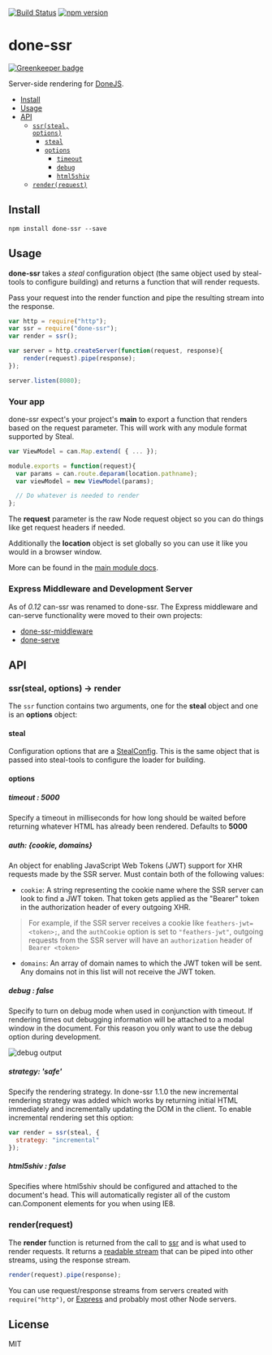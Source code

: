 <!--
@page done-ssr
@group done-ssr.node 0 Node
@group done-ssr.client 1 Client
@group done-ssr.helpers 2 Helpers
@group done-ssr.assets 3 Assets
-->

[![Build Status](https://travis-ci.org/donejs/done-ssr.svg?branch=master)](https://travis-ci.org/donejs/done-ssr)
[![npm version](https://badge.fury.io/js/done-ssr.svg)](http://badge.fury.io/js/done-ssr)

# done-ssr

[![Greenkeeper badge](https://badges.greenkeeper.io/donejs/done-ssr.svg)](https://greenkeeper.io/)

Server-side rendering for [DoneJS](https://donejs.com/).

- [Install](#install)
- [Usage](#usage)
- [API](#api)
  - <code>[ssr(steal, options)](#ssrsteal-options---render)</code>
    - <code>[steal](#steal)</code>
	- <code>[options](#options)</code>
	  - <code>[timeout](#timeout--5000)</code>
	  - <code>[debug](#debug--false)</code>
	  - <code>[html5shiv](#html5shiv--false)</code>
  - <code>[render(request)](#renderrequest)</code>

## Install

```shell
npm install done-ssr --save
```

## Usage

**done-ssr** takes a *steal* configuration object (the same object used by steal-tools to configure building) and returns a function that will render requests.

Pass your request into the render function and pipe the resulting stream into the response.

```js
var http = require("http");
var ssr = require("done-ssr");
var render = ssr();

var server = http.createServer(function(request, response){
	render(request).pipe(response);
});

server.listen(8080);
```

### Your app

done-ssr expect's your project's **main** to export a function that renders based on the request parameter. This will work with any module format supported by Steal.

```js
var ViewModel = can.Map.extend( { ... });

module.exports = function(request){
  var params = can.route.deparam(location.pathname);
  var viewModel = new ViewModel(params);

  // Do whatever is needed to render
};
```

The **request** parameter is the raw Node request object so you can do things like get request headers if needed.

Additionally the **location** object is set globally so you can use it like you would in a browser window.

More can be found in the [main module docs](https://github.com/donejs/done-ssr/blob/master/docs/main.md).

### Express Middleware and Development Server

As of *0.12* can-ssr was renamed to done-ssr. The Express middleware and can-serve functionality were moved to their own projects:

* [done-ssr-middleware](https://github.com/donejs/done-ssr-middleware)
* [done-serve](https://github.com/donejs/done-serve)

## API

### ssr(steal, options) -> render

The `ssr` function contains two arguments, one for the **steal** object and one is an **options** object:

#### steal

Configuration options that are a [StealConfig](https://stealjs.com/docs/steal-tools.StealConfig.html). This is the same object that is passed into steal-tools to configure the loader for building.

#### options

##### timeout : 5000

Specify a timeout in milliseconds for how long should be waited before returning whatever HTML has already been rendered. Defaults to **5000**

##### auth: {cookie, domains}

An object for enabling JavaScript Web Tokens (JWT) support for XHR requests made by the SSR server. Must contain both of the following values:

- `cookie`: A string representing the cookie name where the SSR server can look to find a JWT token.  That token gets applied as the "Bearer" token in the authorization header of every outgoing XHR.

> For example, if the SSR server receives a cookie like `feathers-jwt=<token>;`, and the `authCookie` option is set to `"feathers-jwt"`, outgoing requests from the SSR server will have an `authorization` header of `Bearer <token>`

- `domains`: An array of domain names to which the JWT token will be sent.  Any domains not in this list will not receive the JWT token.

##### debug : false

Specify to turn on debug mode when used in conjunction with timeout. If rendering times out debugging information will be attached to a modal window in the document. For this reason you only want to use the debug option during development.

![debug output](https://cloud.githubusercontent.com/assets/361671/14474862/08b5f01e-00cd-11e6-8d70-b3f3ba835493.png)

##### strategy: 'safe'

Specify the rendering strategy. In done-ssr 1.1.0 the new incremental rendering strategy was added which works by returning initial HTML immediately and incrementally updating the DOM in the client. To enable incremental rendering set this option:

```js
var render = ssr(steal, {
  strategy: "incremental"
});
```

##### html5shiv : false

Specifies where html5shiv should be configured and attached to the document's head. This will automatically register all of the custom can.Component elements for you when using IE8.

### render(request)

The **render** function is returned from the call to [ssr](#ssrsteal-options---render) and is what used to render requests. It returns a [readable stream](https://nodejs.org/api/stream.html#stream_class_stream_readable) that can be piped into other streams, using the response stream.

```js
render(request).pipe(response);
```

You can use request/response streams from servers created with `require("http")`, or [Express](http://expressjs.com/) and probably most other Node servers.

## License

MIT

